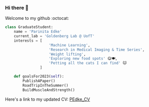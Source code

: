 ### Hi there 👋

Welcome to my github :octocat:

```Python
class GraduateStudent:
    name = 'Parinita Edke'
    current_lab = 'Goldenberg Lab @ UofT'
    interests = [
                    'Machine Learning',
                    'Research in Medical Imaging & Time Series',
                    'Weight lifting',
                    'Exploring new food spots' 😋🍽️,
                    'Petting all the cats I can find' 🐱
                ]

    def goalsFor2023(self):
        PublishAPaper()
        RoadTripInTheSummer()
        BuildMuscleAndStrength()
```
Here's a link to my updated CV: <a href="https://docs.google.com/document/d/1P-RFhrlyp4y5OwWaaPz8v2ZP7Cor_Y06-6V1g89OgWo/edit?usp=sharing" target="_blank">PEdke_CV</a>
